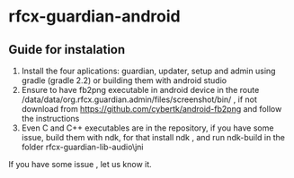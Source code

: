 # rfcx-guardian-android

## Guide for instalation

1. Install the four aplications: guardian, updater, setup and admin using gradle (gradle 2.2) or building them with android studio
2. Ensure to have fb2png executable in android device in the route /data/data/org.rfcx.guardian.admin/files/screenshot/bin/ , if not download from https://github.com/cybertk/android-fb2png and follow the instructions
3. Even C and C++ executables are in the repository, if you have some issue, build them with ndk, for that install ndk , and run ndk-build in the folder rfcx-guardian-lib-audio\jni 

If you have some issue , let us know it.
